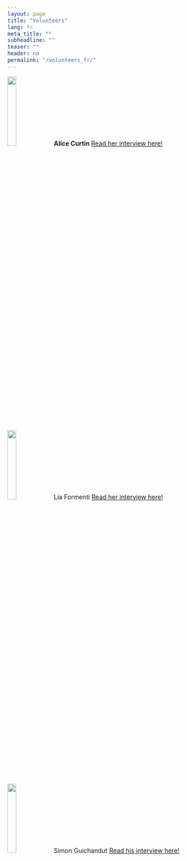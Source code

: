 ```yaml
---
layout: page
title: "Volunteers"
lang: fr
meta_title: ""
subheadline: ""
teaser: ""
header: no
permalink: "/volunteers_fr/"
---
```


<img src="http://www.physics.mcgill.ca/~outreach/team/alicecurtin.jpg" width="20%" />
<b>Alice Curtin</b>
<a href="/volunteers/alice_c_fr/">Read her interview here!</a>
<br><br>
<img src="http://www.physics.mcgill.ca/~outreach/team/liaformenti.jpeg" width="20%" />
Lia Formenti
<a href="/volunteers/lia_f_fr/">Read her interview here!</a>
<br><br>
<img src="http://www.physics.mcgill.ca/~outreach/team/simonguichandut.jpg" width="20%" />
Simon Guichandut
<a href="/volunteers/simon_g_fr/">Read his interview here!</a>
